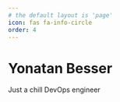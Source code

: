 ```yaml
---
# the default layout is 'page'
icon: fas fa-info-circle
order: 4
---
```


# Yonatan Besser 

Just a chill DevOps engineer
